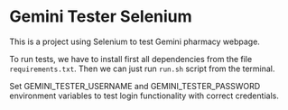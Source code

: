 # Gemini Tester Selenium

This is a project using Selenium to test Gemini pharmacy webpage.

To run tests, we have to install first all dependencies from the file `requirements.txt`. Then we can just run `run.sh` script from the terminal.

Set GEMINI_TESTER_USERNAME and GEMINI_TESTER_PASSWORD environment variables to test login functionality with correct credentials.